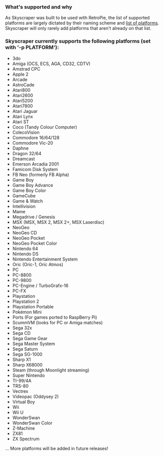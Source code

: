### What's supported and why
As Skyscraper was built to be used with RetroPie, the list of supported platforms are largely dictated by their naming scheme and [list of platforms](https://retropie.org.uk/docs/Supported-Systems). Skyscraper will only rarely add platforms that aren't already on that list.

### Skyscraper currently supports the following platforms (set with '-p PLATFORM'):
* 3do
* Amiga (OCS, ECS, AGA, CD32, CDTV)
* Amstrad CPC
* Apple 2
* Arcade
* AstroCade
* Atari800
* Atari2600
* Atari5200
* Atari7800
* Atari Jaguar
* Atari Lynx
* Atari ST
* Coco (Tandy Colour Computer)
* ColecoVision
* Commodore 16/64/128
* Commodore Vic-20
* Daphne
* Dragon 32/64
* Dreamcast
* Emerson Arcadia 2001
* Famicom Disk System
* FB Neo (formerly FB Alpha)
* Game Boy
* Game Boy Advance
* Game Boy Color
* GameCube
* Game & Watch
* Intellivision
* Mame
* Megadrive / Genesis
* MSX (MSX, MSX 2, MSX 2+, MSX Laserdisc)
* NeoGeo
* NeoGeo CD
* NeoGeo Pocket
* NeoGeo Pocket Color
* Nintendo 64
* Nintendo DS
* Nintendo Entertainment System
* Oric (Oric-1, Oric Atmos)
* PC
* PC-8800
* PC-9800
* PC-Engine / TurboGrafx-16
* PC-FX
* Playstation
* Playstation 2
* Playstation Portable
* Pokémon Mini
* Ports (For games ported to RaspBerry Pi)
* ScummVM (looks for PC or Amiga matches)
* Sega 32x
* Sega CD
* Sega Game Gear
* Sega Master System
* Sega Saturn
* Sega SG-1000
* Sharp X1
* Sharp X68000
* Steam (through Moonlight streaming)
* Super Nintendo
* TI-99/4A
* TRS-80
* Vectrex
* Videopac (Oddysey 2)
* Virtual Boy
* Wii
* Wii U
* WonderSwan
* WonderSwan Color
* Z-Machine
* ZX81
* ZX Spectrum

... More platforms will be added in future releases!
